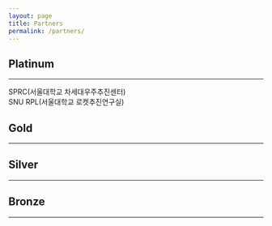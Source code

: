 ```yaml
---
layout: page
title: Partners
permalink: /partners/
---
```


<h2>Platinum</h2> 

* * *

SPRC(서울대학교 차세대우주추진센터)<br/>
SNU RPL(서울대학교 로켓추진연구실)
<h2>Gold</h2>

* * *

<h2>Silver</h2> 

* * *

<h2>Bronze</h2> 

* * *
